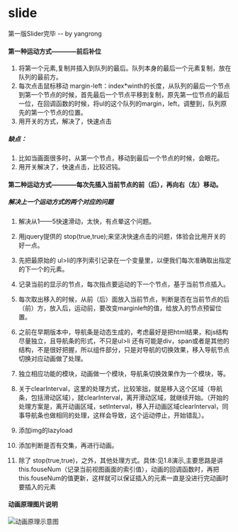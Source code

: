 slide
=====

第一版Slider完毕 -- by yangrong

#### 第一种运动方式————前后补位

1. 将第一个元素,复制并插入到队列的最后。队列本身的最后一个元素复制，放在队列的最前方。
2. 每次点击鼠标移动 margin-left：index*winth的长度，从队列的最后一个节点到第一个节点的时候，首先最后一个节点平移到复制，原先第一位节点的最后一位，在回调函数的时候，将ul的这个队列的margin，left，调整到，队列原先的第一个节点的位置。
3. 用开关的方式，解决了，快速点击

##### 缺点：
1. 比如当画面很多时，从第一个节点，移动到最后一个节点的时候，会眼花。
2. 用开关解决了，快速点击，比较迟钝。


#### 第二种运动方式————每次先插入当前节点的前（后），再向右（左）移动。

##### 解决上一个运动方式的两个对应的问题
1. 解决从1——5快速滑动，太快，有点晕这个问题。
2. 用jquery提供的 stop(true,true);来坚决快速点击的问题，体验会比用开关的好一点。


1. 先把最原始的 ul>li的序列索引记录在一个变量里，以便我们每次准确取出指定的下一个的元素。
2. 记录当前的显示的节点，每次指点要运动的下一个节点，基于当前节点插入。
3. 每次取出移入的时候，从前（后）面放入当前节点，判断是否在当前节点的后（前）方，放入后，运动前，要改变marginleft的值，给放入的节点预留位置。
4. 之前在早期版本中，导航条是动态生成的，考虑最好是把html结果，和js结构尽量独立，且导航条的形式，不只是ul>li 还有可能是div，span或者是其他的结构，不是很好把握，所以组件部分，只是对导航的切换效果，移入导航节点切换对应动画做了处理。
5. 独立相应功能的模块，动画做一个模块，导航条切换效果作为一个模块，等。

6. 关于clearInterval，这里的处理方式，比较笨拙，就是移入这个区域（导航条，包括滑动区域），就clearInterval，离开滑动区域，就继续开始。（开始的处理方案是，离开动画区域，setInterval，移入开动画区域clearInterval，同事导航条也做相同的处理，这样会导致，这个运动停止，开始错乱）。
7. 添加img的lazyload
8. 添加判断是否有交集，再进行动画。
9. 除了 stop(true,true)，之外，其他处理方式。具体:见1.8演示,主要思路是讲 this.fouseNum（记录当前视图画面的索引值），动画的回调函数时，再把this.fouseNum的值更新，这样就可以保证插入的元素一直是没进行完动画时要插入的元素

#### 动画原理图片说明


![动画原理示意图](http://p0.qhimg.com/t01c86fb50564fa9a71.jpg)
